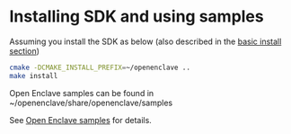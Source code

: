 # Installing SDK and using samples
Assuming you install the SDK as below (also described in the [basic install section](WindowsInstallInfo.md#basic-install-on-Windows))

```bash
cmake -DCMAKE_INSTALL_PREFIX=~/openenclave ..
make install
```

Open Enclave samples can be found in ~/openenclave/share/openenclave/samples

See [Open Enclave samples](/samples/README.md) for details.